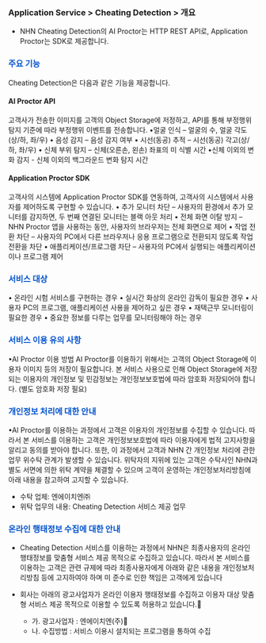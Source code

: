 ### Application Service > Cheating Detection > 개요


* NHN Cheating Detection의 AI Proctor는 HTTP REST API로, Application Proctor는 SDK로 제공합니다.

### <span style="color:#0052cc">주요 기능</span>

Cheating Detection은 다음과 같은 기능을 제공합니다.

#### **AI Proctor API**
고객사가 전송한 이미지를 고객의 Object Storage에 저정하고, API를 통해 부정행위 탐지 기준에 따라 부정행위 이벤트를 전송합니다.
•얼굴 인식 – 얼굴의 수, 얼굴 각도(상/하, 좌/우)
• 음성 감지 – 음성 감지 여부
• 시선(동공) 추적 – 시선(동공) 각고(상/하, 좌/우)
• 신체 부위 탐지 – 신체(오른손, 왼손) 좌표의 미 식별 시간
•신체 이외의 변화 감지 - 신체 이외의 백그라운드 변화 탐지 시간

#### **Application Proctor SDK**
고객사의 시스템에 Application Proctor SDK를 연동하여, 고객사의 시스템에서 사용자를 제어하도록 구현할 수 있습니다.
• 추가 모니터 차단 – 사용자의 환경에서 추가 모니터를 감지하면, 두 번째 연결된 모니터는 블랙 아웃 처리
• 전체 화면 이탈 방지 – NHN Proctor 앱을 사용하는 동안, 사용자의 브라우저는 전체 화면으로 제어
• 작업 전환 차단 – 사용자의 PC에서 다른 브라우저나 응용 프로그램으로 전환되지 않도록 작업 전환을 차단
• 애플리케이션/프로그램 차단 – 사용자의 PC에서 실행되는 애플리케이션이나 프로그램 제어

### <span style="color:#0052cc">서비스 대상</span>

• 온라인 시험 서비스를 구현하는 경우
• 실시간 화상의 온라인 감독이 필요한 경우
• 사용자 PC의 프로그램, 애플리케이션 사용을 제어하고 싶은 경우
• 재택근무 모니터링이 필요한 경우
• 중요한 정보를 다루는 업무를 모니터링해야 하는 경우

### <span style="color:#0052cc">서비스 이용 유의 사항</span>

•AI Proctor 이용 방법
AI Proctor를 이용하기 위해서는 고객의 Object Storage에 이용자 이미지 등의 저장이 필요합니다.
본 서비스 사용으로 인해 Object Storage에 저장되는 이용자의 개인정보 및 민감정보는 개인정보보호법에 따라 암호화 저장되어야 합니다.
(별도 암호화 저장 필요)

### <span style="color:#0052cc">개인정보 처리에 대한 안내</span>

•AI Proctor를 이용하는 과정에서 고객은 이용자의 개인정보를 수집할 수 있습니다. 따라서 본 서비스를 이용하는 고객은 개인정보보호법에 따라 이용자에게 법적 고지사항을 알리고 동의를 받아야 합니다.
또한, 이 과정에서 고객과 NHN 간 개인정보 처리에 관한 업무 위수탁 관계가 발생할 수 있습니다. 위탁자의 지위에 있는 고객은 수탁사인 NHN과 별도 서면에 의한 위탁 계약을 체결할 수 있으며 고객이 운영하는 개인정보처리방침에 아래 내용을 참고하여 고지할 수 있습니다.

* 수탁 업체: 엔에이치엔㈜
* 위탁 업무의 내용: Cheating Detection 서비스 제공 업무


### <span style="color:#0052cc">온라인 행태정보 수집에 대한 안내
</span>

* Cheating Detection 서비스를 이용하는 과정에서 NHN은 최종사용자의 온라인 행태정보를 맞춤형 서비스 제공 목적으로 수집하고 있습니다.
따라서 본 서비스를 이용하는 고객은 관련 규제에 따라 최종사용자에게 아래와 같은 내용을 개인정보처리방침 등에 고지하여야 하며 미 준수로 인한 책임은 고객에게 있습니다

* 회사는 아래의 광고사업자가 온라인 이용자 행태정보를 수집하고 이용자 대상 맞춤형 서비스 제공 목적으로 이용할 수 있도록 허용하고 있습니다. 
    * 가. 광고사업자 : 엔에이치엔(주) 
    * 나. 수집방법 : 서비스 이용시 설치되는 프로그램을 통하여 수집
